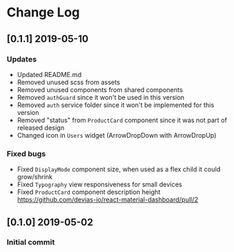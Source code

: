 # Change Log

## [0.1.1] 2019-05-10

### Updates

- Updated README.md
- Removed unused scss from assets
- Removed unused components from shared components
- Removed `authGuard` since it won't be used in this version
- Removed `auth` service folder since it won't be implemented for this version
- Removed "status" from `ProductCard` component since it was not part of released design
- Changed icon in `Users` widget (ArrowDropDown with ArrowDropUp)

### Fixed bugs

- Fixed `DisplayMode` component size, when used as a flex child it could grow/shrink
- Fixed `Typography` view responsiveness for small devices
- Fixed `ProductCard` component description height
  https://github.com/devias-io/react-material-dashboard/pull/2

## [0.1.0] 2019-05-02

### Initial commit
